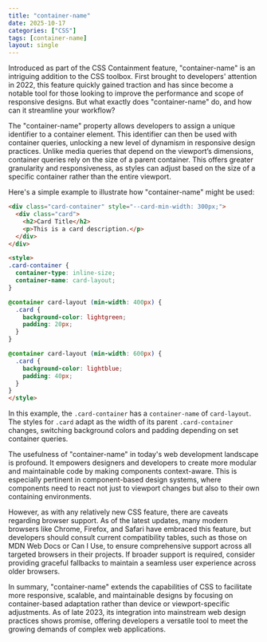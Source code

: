 ```yaml
---
title: "container-name"
date: 2025-10-17
categories: ["CSS"]
tags: [container-name]
layout: single
---
```


Introduced as part of the CSS Containment feature, "container-name" is an intriguing addition to the CSS toolbox. First brought to developers' attention in 2022, this feature quickly gained traction and has since become a notable tool for those looking to improve the performance and scope of responsive designs. But what exactly does "container-name" do, and how can it streamline your workflow?

The "container-name" property allows developers to assign a unique identifier to a container element. This identifier can then be used with container queries, unlocking a new level of dynamism in responsive design practices. Unlike media queries that depend on the viewport’s dimensions, container queries rely on the size of a parent container. This offers greater granularity and responsiveness, as styles can adjust based on the size of a specific container rather than the entire viewport.

Here's a simple example to illustrate how "container-name" might be used:

```html
<div class="card-container" style="--card-min-width: 300px;">
  <div class="card">
    <h2>Card Title</h2>
    <p>This is a card description.</p>
  </div>
</div>

<style>
.card-container {
  container-type: inline-size;
  container-name: card-layout;
}

@container card-layout (min-width: 400px) {
  .card {
    background-color: lightgreen;
    padding: 20px;
  }
}

@container card-layout (min-width: 600px) {
  .card {
    background-color: lightblue;
    padding: 40px;
  }
}
</style>
```

In this example, the `.card-container` has a `container-name` of `card-layout`. The styles for `.card` adapt as the width of its parent `.card-container` changes, switching background colors and padding depending on set container queries.

The usefulness of "container-name" in today's web development landscape is profound. It empowers designers and developers to create more modular and maintainable code by making components context-aware. This is especially pertinent in component-based design systems, where components need to react not just to viewport changes but also to their own containing environments.

However, as with any relatively new CSS feature, there are caveats regarding browser support. As of the latest updates, many modern browsers like Chrome, Firefox, and Safari have embraced this feature, but developers should consult current compatibility tables, such as those on MDN Web Docs or Can I Use, to ensure comprehensive support across all targeted browsers in their projects. If broader support is required, consider providing graceful fallbacks to maintain a seamless user experience across older browsers.

In summary, "container-name" extends the capabilities of CSS to facilitate more responsive, scalable, and maintainable designs by focusing on container-based adaptation rather than device or viewport-specific adjustments. As of late 2023, its integration into mainstream web design practices shows promise, offering developers a versatile tool to meet the growing demands of complex web applications.
